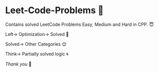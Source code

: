 # Leet-Code-Problems :star2:

Contains solved LeetCode Problems Easy, Medium and Hard in  CPP. :innocent:

Left-> Optimization-> Solved :running:

Solved-> Other Categories :relieved:

Think-> Partially solved logic :cyclone:

*Thank you* :baby_chick:
